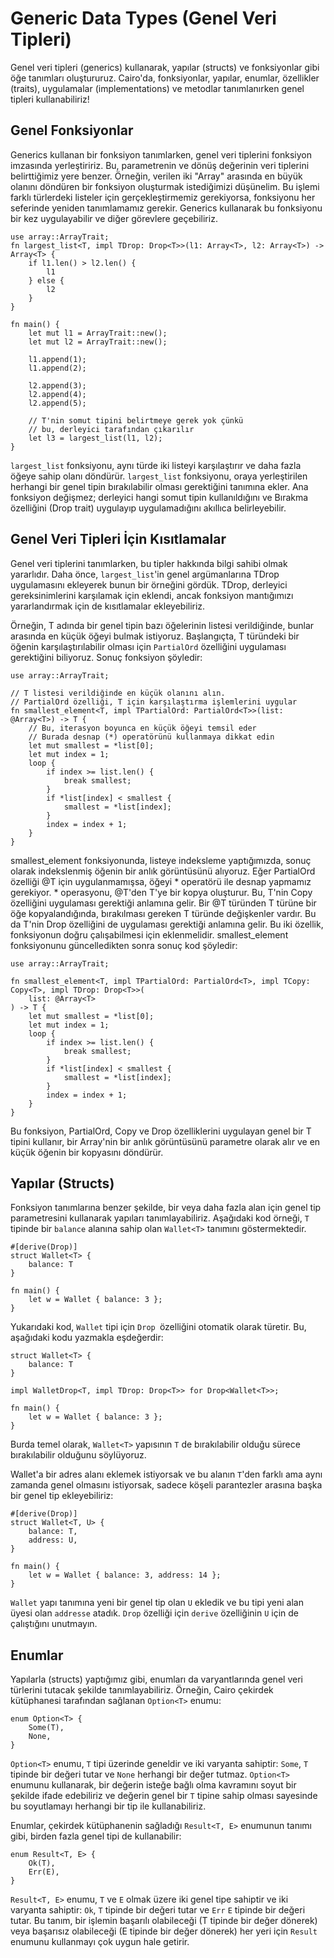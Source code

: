 # Generic Data Types  (Genel Veri Tipleri) #

Genel veri tipleri (generics) kullanarak, yapılar (structs) ve fonksiyonlar gibi öğe tanımları oluştururuz. Cairo'da, fonksiyonlar, yapılar, enumlar, özellikler (traits), uygulamalar (implementations) ve metodlar tanımlanırken genel tipleri kullanabiliriz!

## Genel Fonksiyonlar ##

Generics kullanan bir fonksiyon tanımlarken, genel veri tiplerini fonksiyon imzasında yerleştiririz. Bu, parametrenin ve dönüş değerinin veri tiplerini belirttiğimiz yere benzer. Örneğin, verilen iki "Array" arasında en büyük olanını döndüren bir fonksiyon oluşturmak istediğimizi düşünelim. Bu işlemi farklı türlerdeki listeler için gerçekleştirmemiz gerekiyorsa, fonksiyonu her seferinde yeniden tanımlamamız gerekir. Generics kullanarak bu fonksiyonu bir kez uygulayabilir ve diğer görevlere geçebiliriz.
```
use array::ArrayTrait;
fn largest_list<T, impl TDrop: Drop<T>>(l1: Array<T>, l2: Array<T>) -> Array<T> {
    if l1.len() > l2.len() {
        l1
    } else {
        l2
    }
}

fn main() {
    let mut l1 = ArrayTrait::new();
    let mut l2 = ArrayTrait::new();

    l1.append(1);
    l1.append(2);

    l2.append(3);
    l2.append(4);
    l2.append(5);

    // T'nin somut tipini belirtmeye gerek yok çünkü
    // bu, derleyici tarafından çıkarılır
    let l3 = largest_list(l1, l2);
}
```
`largest_list` fonksiyonu, aynı türde iki listeyi karşılaştırır ve daha fazla öğeye sahip olanı döndürür. 
`largest_list` fonksiyonu, oraya yerleştirilen herhangi bir genel tipin bırakılabilir olması gerektiğini tanımına ekler. Ana fonksiyon değişmez; derleyici hangi somut tipin kullanıldığını ve Bırakma özelliğini (Drop trait) uygulayıp uygulamadığını akıllıca belirleyebilir.

## Genel Veri Tipleri İçin Kısıtlamalar ##

Genel veri tiplerini tanımlarken, bu tipler hakkında bilgi sahibi olmak yararlıdır.  Daha önce, `largest_list`'in genel argümanlarına TDrop uygulamasını ekleyerek bunun bir örneğini gördük. TDrop, derleyici gereksinimlerini karşılamak için eklendi, ancak fonksiyon mantığımızı yararlandırmak için de kısıtlamalar ekleyebiliriz.

Örneğin, T adında bir genel tipin bazı öğelerinin listesi verildiğinde, bunlar arasında en küçük öğeyi bulmak istiyoruz. Başlangıçta, T türündeki bir öğenin karşılaştırılabilir olması için `PartialOrd` özelliğini uygulaması gerektiğini biliyoruz. Sonuç fonksiyon şöyledir:

```
use array::ArrayTrait;

// T listesi verildiğinde en küçük olanını alın.
// PartialOrd özelliği, T için karşılaştırma işlemlerini uygular
fn smallest_element<T, impl TPartialOrd: PartialOrd<T>>(list: @Array<T>) -> T {
    // Bu, iterasyon boyunca en küçük öğeyi temsil eder
    // Burada desnap (*) operatörünü kullanmaya dikkat edin
    let mut smallest = *list[0];
    let mut index = 1;
    loop {
        if index >= list.len() {
            break smallest;
        }
        if *list[index] < smallest {
            smallest = *list[index];
        }
        index = index + 1;
    }
}
```
smallest_element fonksiyonunda, listeye indeksleme yaptığımızda, sonuç olarak indekslenmiş öğenin bir anlık görüntüsünü alıyoruz. Eğer PartialOrd özelliği @T için uygulanmamışsa, öğeyi * operatörü ile desnap yapmamız gerekiyor. * operasyonu, @T'den T'ye bir kopya oluşturur. Bu, T'nin Copy özelliğini uygulaması gerektiği anlamına gelir. Bir @T türünden T türüne bir öğe kopyalandığında, bırakılması gereken T türünde değişkenler vardır. Bu da T'nin Drop özelliğini de uygulaması gerektiği anlamına gelir. Bu iki özellik, fonksiyonun doğru çalışabilmesi için eklenmelidir. smallest_element fonksiyonunu güncelledikten sonra sonuç kod şöyledir:

```
use array::ArrayTrait;

fn smallest_element<T, impl TPartialOrd: PartialOrd<T>, impl TCopy: Copy<T>, impl TDrop: Drop<T>>(
    list: @Array<T>
) -> T {
    let mut smallest = *list[0];
    let mut index = 1;
    loop {
        if index >= list.len() {
            break smallest;
        }
        if *list[index] < smallest {
            smallest = *list[index];
        }
        index = index + 1;
    }
}
```
Bu fonksiyon, PartialOrd, Copy ve Drop özelliklerini uygulayan genel bir T tipini kullanır, bir Array<T>'nin bir anlık görüntüsünü parametre olarak alır ve en küçük öğenin bir kopyasını döndürür.

## Yapılar (Structs) ##

Fonksiyon tanımlarına benzer şekilde, bir veya daha fazla alan için genel tip parametresini kullanarak yapıları tanımlayabiliriz. Aşağıdaki kod örneği, `T` tipinde bir `balance` alanına sahip olan `Wallet<T>` tanımını göstermektedir.
```
#[derive(Drop)]
struct Wallet<T> {
    balance: T
}

fn main() {
    let w = Wallet { balance: 3 };
}
```

Yukarıdaki kod, `Wallet` tipi için `Drop `özelliğini otomatik olarak türetir. Bu, aşağıdaki kodu yazmakla eşdeğerdir:
```
struct Wallet<T> {
    balance: T
}

impl WalletDrop<T, impl TDrop: Drop<T>> for Drop<Wallet<T>>;

fn main() {
    let w = Wallet { balance: 3 };
}
```
Burda temel olarak, `Wallet<T>` yapısının `T` de bırakılabilir olduğu sürece bırakılabilir olduğunu söylüyoruz.

Wallet'a bir adres alanı eklemek istiyorsak ve bu alanın `T`'den farklı ama aynı zamanda genel olmasını istiyorsak, sadece köşeli parantezler arasına başka bir genel tip ekleyebiliriz:
```
#[derive(Drop)]
struct Wallet<T, U> {
    balance: T,
    address: U,
}

fn main() {
    let w = Wallet { balance: 3, address: 14 };
}
```
`Wallet` yapı tanımına yeni bir genel tip olan `U` ekledik ve bu tipi yeni alan üyesi olan `addresse` atadık. `Drop` özelliği için `derive` özelliğinin `U` için de çalıştığını unutmayın.

##  Enumlar ##

Yapılarla (structs) yaptığımız gibi, enumları da varyantlarında genel veri türlerini tutacak şekilde tanımlayabiliriz. Örneğin, Cairo çekirdek kütüphanesi tarafından sağlanan `Option<T>`  enumu:
```
enum Option<T> {
    Some(T),
    None,
}
```
`Option<T>` enumu, `T` tipi üzerinde geneldir ve iki varyanta sahiptir: `Some`, `T` tipinde bir değeri tutar ve `None` herhangi bir değer tutmaz. `Option<T>` enumunu kullanarak, bir değerin isteğe bağlı olma kavramını soyut bir şekilde ifade edebiliriz ve değerin genel bir `T` tipine sahip olması sayesinde bu soyutlamayı herhangi bir tip ile kullanabiliriz.

Enumlar, çekirdek kütüphanenin sağladığı `Result<T, E>` enumunun tanımı gibi, birden fazla genel tipi de kullanabilir:
```
enum Result<T, E> {
    Ok(T),
    Err(E),
}
```
`Result<T, E>` enumu, `T` ve `E` olmak üzere iki genel tipe sahiptir ve iki varyanta sahiptir: `Ok`, `T` tipinde bir değeri tutar ve `Err` `E` tipinde bir değeri tutar. Bu tanım, bir işlemin başarılı olabileceği (T tipinde bir değer dönerek) veya başarısız olabileceği (E tipinde bir değer dönerek) her yeri için `Result` enumunu kullanmayı çok uygun hale getirir.

